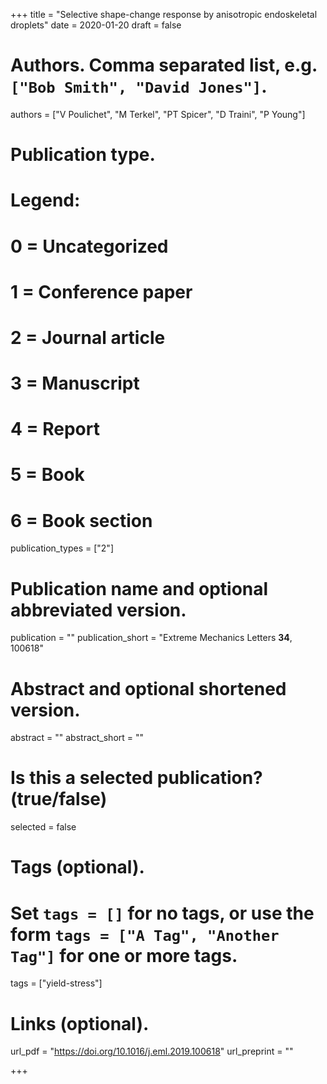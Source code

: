 +++
title = "Selective shape-change response by anisotropic endoskeletal droplets"
date = 2020-01-20
draft = false

# Authors. Comma separated list, e.g. `["Bob Smith", "David Jones"]`.
authors = ["V Poulichet", "M Terkel", "PT Spicer", "D Traini", "P Young"]

# Publication type.
# Legend:
# 0 = Uncategorized
# 1 = Conference paper
# 2 = Journal article
# 3 = Manuscript
# 4 = Report
# 5 = Book
# 6 = Book section
publication_types = ["2"]

# Publication name and optional abbreviated version.
publication = ""
publication_short = "Extreme Mechanics Letters __34__, 100618"

# Abstract and optional shortened version.
abstract = ""
abstract_short = ""

# Is this a selected publication? (true/false)
selected = false

# Tags (optional).
#   Set `tags = []` for no tags, or use the form `tags = ["A Tag", "Another Tag"]` for one or more tags.
tags = ["yield-stress"]

# Links (optional).
url_pdf = "https://doi.org/10.1016/j.eml.2019.100618"
url_preprint = ""



+++

